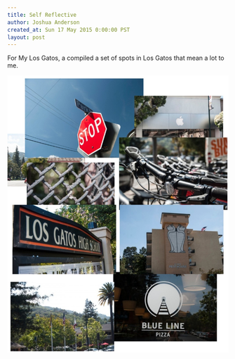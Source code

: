 ```yaml
---
title: Self Reflective
author: Joshua Anderson
created_at: Sun 17 May 2015 0:00:00 PST
layout: post
---
```


For My Los Gatos, a compiled a set of spots in Los Gatos that mean a lot to me.

<img class="post-image" src="/images/collage.jpg" alt="">
